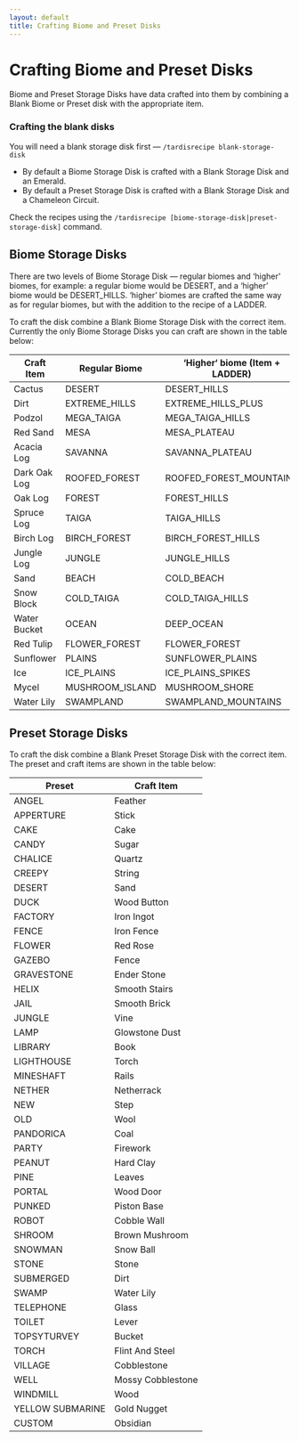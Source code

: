 ```yaml
---
layout: default
title: Crafting Biome and Preset Disks
---
```


# Crafting Biome and Preset Disks

Biome and Preset Storage Disks have data crafted into them by combining a Blank Biome or Preset disk with the
appropriate item.

### Crafting the blank disks

You will need a blank storage disk first — `/tardisrecipe blank-storage-disk`

- By default a Biome Storage Disk is crafted with a Blank Storage Disk and an Emerald.
- By default a Preset Storage Disk is crafted with a Blank Storage Disk and a Chameleon Circuit.

Check the recipes using the `/tardisrecipe [biome-storage-disk|preset-storage-disk]` command.

## Biome Storage Disks

There are two levels of Biome Storage Disk — regular biomes and ‘higher’ biomes, for example: a regular biome would be
DESERT, and a ‘higher’ biome would be DESERT\_HILLS. ‘higher’ biomes are crafted the same way as for regular biomes, but
with the addition to the recipe of a LADDER.

To craft the disk combine a Blank Biome Storage Disk with the correct item. Currently the only Biome Storage Disks you
can craft are shown in the table below:

| Craft Item   | Regular Biome    | ‘Higher‘ biome (Item + LADDER) |
|--------------|------------------|--------------------------------|
| Cactus       | DESERT           | DESERT\_HILLS                  |
| Dirt         | EXTREME\_HILLS   | EXTREME\_HILLS\_PLUS           |
| Podzol       | MEGA\_TAIGA      | MEGA\_TAIGA\_HILLS             |
| Red Sand     | MESA             | MESA\_PLATEAU                  |
| Acacia Log   | SAVANNA          | SAVANNA\_PLATEAU               |
| Dark Oak Log | ROOFED\_FOREST   | ROOFED\_FOREST\_MOUNTAINS      |
| Oak Log      | FOREST           | FOREST\_HILLS                  |
| Spruce Log   | TAIGA            | TAIGA\_HILLS                   |
| Birch Log    | BIRCH\_FOREST    | BIRCH\_FOREST\_HILLS           |
| Jungle Log   | JUNGLE           | JUNGLE\_HILLS                  |
| Sand         | BEACH            | COLD\_BEACH                    |
| Snow Block   | COLD\_TAIGA      | COLD\_TAIGA\_HILLS             |
| Water Bucket | OCEAN            | DEEP\_OCEAN                    |
| Red Tulip    | FLOWER\_FOREST   | FLOWER\_FOREST                 |
| Sunflower    | PLAINS           | SUNFLOWER\_PLAINS              |
| Ice          | ICE\_PLAINS      | ICE\_PLAINS\_SPIKES            |
| Mycel        | MUSHROOM\_ISLAND | MUSHROOM\_SHORE                |
| Water Lily   | SWAMPLAND        | SWAMPLAND\_MOUNTAINS           |

## Preset Storage Disks

To craft the disk combine a Blank Preset Storage Disk with the correct item. The preset and craft items are shown in the
table below:

| Preset           | Craft Item        |
|------------------|-------------------|
| ANGEL            | Feather           |
| APPERTURE        | Stick             |
| CAKE             | Cake              |
| CANDY            | Sugar             |
| CHALICE          | Quartz            |
| CREEPY           | String            |
| DESERT           | Sand              |
| DUCK             | Wood Button       |
| FACTORY          | Iron Ingot        |
| FENCE            | Iron Fence        |
| FLOWER           | Red Rose          |
| GAZEBO           | Fence             |
| GRAVESTONE       | Ender Stone       |
| HELIX            | Smooth Stairs     |
| JAIL             | Smooth Brick      |
| JUNGLE           | Vine              |
| LAMP             | Glowstone Dust    |
| LIBRARY          | Book              |
| LIGHTHOUSE       | Torch             |
| MINESHAFT        | Rails             |
| NETHER           | Netherrack        |
| NEW              | Step              |
| OLD              | Wool              |
| PANDORICA        | Coal              |
| PARTY            | Firework          |
| PEANUT           | Hard Clay         |
| PINE             | Leaves            |
| PORTAL           | Wood Door         |
| PUNKED           | Piston Base       |
| ROBOT            | Cobble Wall       |
| SHROOM           | Brown Mushroom    |
| SNOWMAN          | Snow Ball         |
| STONE            | Stone             |
| SUBMERGED        | Dirt              |
| SWAMP            | Water Lily        |
| TELEPHONE        | Glass             |
| TOILET           | Lever             |
| TOPSYTURVEY      | Bucket            |
| TORCH            | Flint And Steel   |
| VILLAGE          | Cobblestone       |
| WELL             | Mossy Cobblestone |
| WINDMILL         | Wood              |
| YELLOW SUBMARINE | Gold Nugget       |
| CUSTOM           | Obsidian          |
